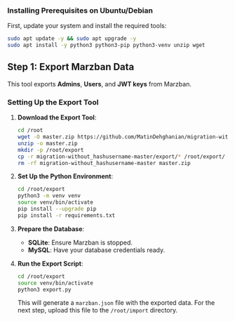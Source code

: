 ### Installing Prerequisites on Ubuntu/Debian

First, update your system and install the required tools:

```bash
sudo apt update -y && sudo apt upgrade -y
sudo apt install -y python3 python3-pip python3-venv unzip wget
```

## Step 1: Export Marzban Data

This tool exports **Admins**, **Users**, and **JWT keys** from Marzban.

### Setting Up the Export Tool

1. **Download the Export Tool**:
   ```bash
   cd /root
   wget -O master.zip https://github.com/MatinDehghanian/migration-without_hashusername/archive/refs/heads/master.zip
   unzip -o master.zip
   mkdir -p /root/export
   cp -r migration-without_hashusername-master/export/* /root/export/
   rm -rf migration-without_hashusername-master master.zip
   ```

2. **Set Up the Python Environment**:
   ```bash
   cd /root/export
   python3 -m venv venv
   source venv/bin/activate
   pip install --upgrade pip
   pip install -r requirements.txt
   ```

3. **Prepare the Database**:
   - **SQLite**: Ensure Marzban is stopped.
   - **MySQL**: Have your database credentials ready.

4. **Run the Export Script**:
   ```bash
   cd /root/export
   source venv/bin/activate
   python3 export.py
   ```

   This will generate a `marzban.json` file with the exported data. For the next step, upload this file to the `/root/import` directory.
